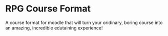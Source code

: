 # RPG Course Format

A course format for moodle that will turn your oridinary, boring course into an amazing, incredible edutaining experience!
